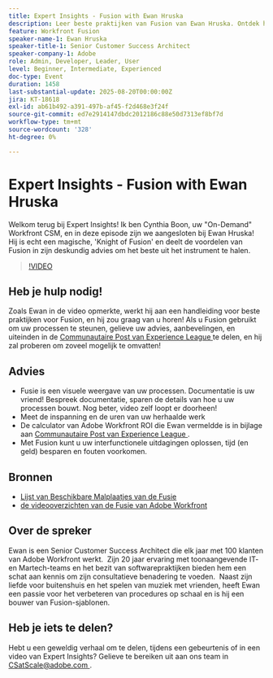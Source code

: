 ```yaml
---
title: Expert Insights - Fusion with Ewan Hruska
description: Leer beste praktijken van Fusion van Ewan Hruska. Ontdek hoe u workflows met Adobe Workfront Fusion kunt documenteren, optimaliseren en schalen voor efficiëntie.
feature: Workfront Fusion
speaker-name-1: Ewan Hruska
speaker-title-1: Senior Customer Success Architect
speaker-company-1: Adobe
role: Admin, Developer, Leader, User
level: Beginner, Intermediate, Experienced
doc-type: Event
duration: 1458
last-substantial-update: 2025-08-20T00:00:00Z
jira: KT-18618
exl-id: ab61b492-a391-497b-af45-f2d468e3f24f
source-git-commit: ed7e2914147dbdc2012186c88e50d7313ef8bf7d
workflow-type: tm+mt
source-wordcount: '328'
ht-degree: 0%

---
```


# Expert Insights - Fusion with Ewan Hruska

Welkom terug bij Expert Insights!  Ik ben Cynthia Boon, uw &quot;On-Demand&quot; Workfront CSM, en in deze episode zijn we aangesloten bij Ewan Hruska! Hij is echt een magische, &#39;Knight of Fusion&#39; en deelt de voordelen van Fusion in zijn deskundig advies om het beste uit het instrument te halen.

>[!VIDEO](https://video.tv.adobe.com/v/3469896/?learn=on&enablevpops)

## Heb je hulp nodig!

Zoals Ewan in de video opmerkte, werkt hij aan een handleiding voor beste praktijken voor Fusion, en hij zou graag van u horen!  Als u Fusion gebruikt om uw processen te steunen, gelieve uw advies, aanbevelingen, en uiteinden in de [ Communautaire Post van Experience League ](https://experienceleaguecommunities.adobe.com/t5/workfront-discussions/video-february-2024-workfront-expert-insights-fusion-with-ewan/td-p/657114) te delen, en hij zal proberen om zoveel mogelijk te omvatten!

## Advies

* Fusie is een visuele weergave van uw processen. Documentatie is uw vriend! Bespreek documentatie, sparen de details van hoe u uw processen bouwt.  Nog beter, video zelf loopt er doorheen!
* Meet de inspanning en de uren van uw herhaalde werk
* De calculator van Adobe Workfront ROI die Ewan vermeldde is in bijlage aan [ Communautaire Post van Experience League ](https://experienceleaguecommunities.adobe.com/t5/workfront-discussions/video-february-2024-workfront-expert-insights-fusion-with-ewan/td-p/657114).
* Met Fusion kunt u uw interfunctionele uitdagingen oplossen, tijd (en geld) besparen en fouten voorkomen.

## Bronnen

* [ Lijst van Beschikbare Malplaatjes van de Fusie ](https://experienceleague.adobe.com/docs/workfront/using/adobe-workfront-fusion/scenarios-in-fusion/fusion-scenario-templates/currently-available-fusion-templates.html?lang=en)
* [ de videooverzichten van de Fusie van Adobe Workfront ](https://experienceleague.adobe.com/docs/workfront/using/adobe-workfront-fusion/get-started-with-workfront-fusion/fusion-basics-videos.html?lang=en)

## Over de spreker

Ewan is een Senior Customer Success Architect die elk jaar met 100 klanten van Adobe Workfront werkt.  Zijn 20 jaar ervaring met toonaangevende IT- en Martech-teams en het bezit van softwarepraktijken bieden hem een schat aan kennis om zijn consultatieve benadering te voeden.  Naast zijn liefde voor buitenshuis en het spelen van muziek met vrienden, heeft Ewan een passie voor het verbeteren van procedures op schaal en is hij een bouwer van Fusion-sjablonen.

## Heb je iets te delen?

Hebt u een geweldig verhaal om te delen, tijdens een gebeurtenis of in een video van Expert Insights? Gelieve te bereiken uit aan ons team in [ CSatScale@adobe.com ](mailto:CSatScale@adobe.com).
